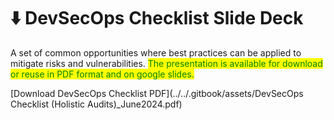 # ⬇️ DevSecOps Checklist Slide Deck

A set of common opportunities where best practices can be applied to mitigate risks and vulnerabilities. <mark style="color:green;">The presentation is available for download or reuse in PDF format and on google slides.</mark>&#x20;

[Download DevSecOps Checklist PDF](../../.gitbook/assets/DevSecOps Checklist (Holistic Audits)_June2024.pdf)
